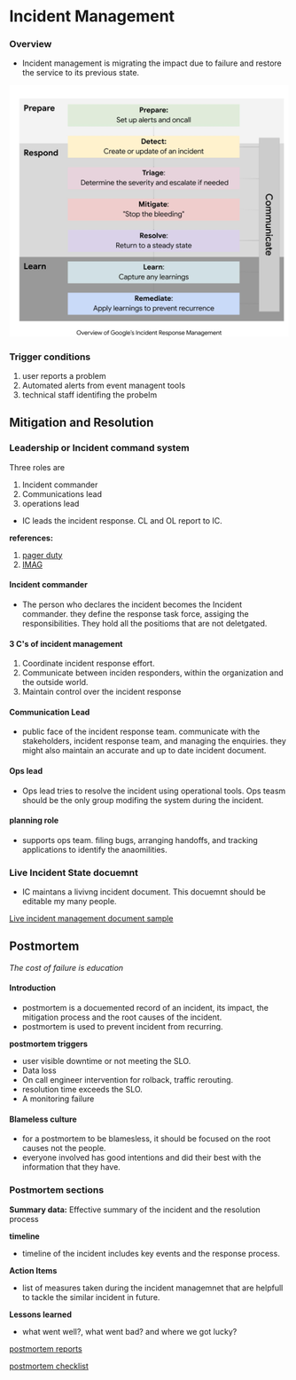 # Incident Management

### Overview

- Incident management is migrating the impact due to failure and restore the service to its previous state.

![incident management](./images/incident-management.jpg)

### Trigger conditions


1. user reports a problem
2. Automated alerts from event managent tools
3. technical staff identifing the probelm

## Mitigation and Resolution

### Leadership or Incident command system

Three roles are

1. Incident commander
2. Communications lead
3. operations lead

- IC leads the incident response. CL and OL report to IC.


**references:**

1. [pager duty](https://response.pagerduty.com/about/)
2. [IMAG](https://sre.google/sre-book/managing-incidents/)

#### Incident commander

- The person who declares the incident becomes the Incident commander. they define the response task force, assiging the responsibilities. They hold all the positioms that are not deletgated.

#### 3 C's of incident management

1. Coordinate incident response effort.
2. Communicate between inciden responders, within the organization and the outside world.
3. Maintain control over the incident response

#### Communication Lead

- public face of the incident response team. communicate with the stakeholders, incident response team, and managing the enquiries. they might also maintain an accurate and up to date incident document.

#### Ops lead

- Ops lead tries to resolve the incident using operational tools. Ops teasm should be the only group modifing the system during the incident.


#### planning role


- supports ops team. filing bugs, arranging handoffs, and tracking applications to identify the anaomilities.

### Live Incident State docuemnt

- IC maintans a livivng incident document. This docuemnt should be editable my many people.

[Live incident management document sample](https://sre.google/sre-book/incident-document/)


## Postmortem


<i>The cost of failure is education</i>

#### Introduction

- postmortem is a docuemented record of an incident, its impact, the mitigation process and the root causes of the incident.
- postmortem is used to prevent incident from recurring.

**postmortem triggers**

- user visible downtime or not meeting the SLO.
- Data loss
- On call engineer intervention for rolback, traffic rerouting.
- resolution time exceeds the SLO.
- A monitoring failure

#### Blameless culture

- for a postmortem to be blamesless, it should be focused on the root causes not the people.
- everyone involved has good intentions and did their best with the information that they have.


### Postmortem sections

**Summary data:** Effective summary of the incident and the resolution process

**timeline**

- timeline of the incident includes key events and the response process.

**Action Items**

- list of measures taken during the incident managemnet that are helpfull to tackle the similar incident in future.

**Lessons learned**

- what went well?, what went bad? and where we got lucky?

[postmortem reports](https://sre.google/workbook/postmortem-culture/)

[postmortem checklist](https://docs.google.com/document/d/1iaEgF0ICSmKKLG3_BT5VnK80gfOenhhmxVnnUcNSQBE/edit)